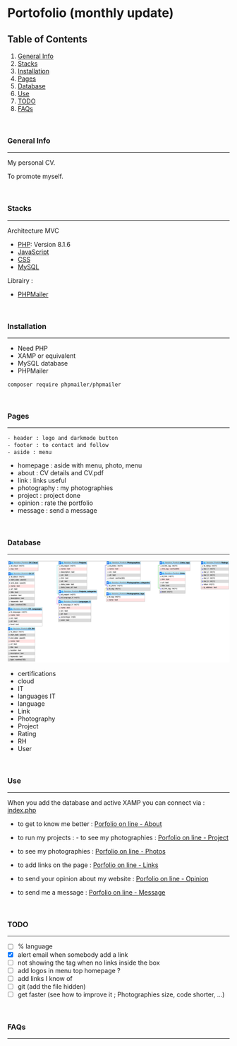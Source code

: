 # Portofolio (monthly update)
## Table of Contents

1. [General Info](#general-info)
2. [Stacks](#stacks)
3. [Installation](#installation)
4. [Pages](#pages)
5. [Database](#database)
6. [Use](#use)
7. [TODO](#todo)
8. [FAQs](#faqs)

<br/>

### General Info

---

My personal CV. 

To promote myself.

<br/>

### Stacks

---
Architecture MVC
- [PHP](https://www.php.net/): Version 8.1.6
- [JavaScript]()
- [CSS]()
- [MySQL](https://www.mysql.com/)

Librairy : 
- [PHPMailer](https://github.com/PHPMailer/PHPMailer)

<br/>

### Installation

---
- Need PHP 
- XAMP or equivalent
- MySQL database 
- PHPMailer

````
composer require phpmailer/phpmailer
````

<br/>

### Pages

---
    - header : logo and darkmode button
    - footer : to contact and follow
    - aside : menu


- homepage : aside with menu, photo, menu
- about : CV details and CV.pdf
- link : links useful
- photography : my photographies
- project : project done
- opinion : rate the portfolio
- message : send a message

<br/>

### Database
---

![Image text](DatabasePortfolio.png)
- certifications
- cloud
- IT
- languages IT
- language
- Link
- Photography
- Project
- Rating
- RH
- User
<br/>

### Use

---
When you add the database and active XAMP you can connect via : [index.php](index.php)

- to get to know me better : [Porfolio on line - About](https://flavproject.000webhostapp.com/CVPortfolio/index.php?page=about)

- to run my projects : - to see my photographies : [Porfolio on line - Project](https://flavproject.000webhostapp.com/CVPortfolio/index.php?page=project)

- to see my photographies : [Porfolio on line - Photos](https://flavproject.000webhostapp.com/CVPortfolio/index.php?page=photography)

- to add links on the page : [Porfolio on line - Links](https://flavproject.000webhostapp.com/CVPortfolio/index.php?page=link)

- to send your opinion about my website : [Porfolio on line - Opinion](https://flavproject.000webhostapp.com/CVPortfolio/index.php?page=opinion)

- to send me a message : [Porfolio on line - Message](https://flavproject.000webhostapp.com/CVPortfolio/index.php?page=message)


<br/>

### TODO

---
- [ ] % language
- [X] alert email when somebody add a link
- [ ] not showing the tag when no links inside the box
- [ ] add logos in menu top homepage ?
- [ ] add links I know of
- [ ] git (add the file hidden)
- [ ] get faster (see how to improve it ; Photographies size, code shorter, ...)

<br/>

### FAQs

---





